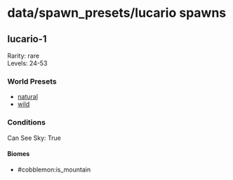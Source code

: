 # data/spawn_presets/lucario spawns  
  
## lucario-1  
Rarity: rare  
Levels: 24-53  
  
### World Presets  
* [natural](data/spawn_data/natural.md)  
* [wild](data/spawn_data/wild.md)  
  
### Conditions  
Can See Sky: True  
  
#### Biomes  
  * #cobblemon:is_mountain
  
